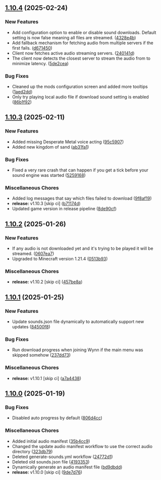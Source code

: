 ## [1.10.4](https://github.com/Team-VoW/WynncraftVoiceProject/compare/v1.10.3...v1.10.4) (2025-02-24)


### New Features

* Add configuration option to enable or disable sound downloads. Default setting is now false meaning all files are streamed. ([4328e4b](https://github.com/Team-VoW/WynncraftVoiceProject/commit/4328e4b81dfcf51bdb8694681c4d115772ec576b))
* Add fallback mechanism for fetching audio from multiple servers if the first fails. ([d671450](https://github.com/Team-VoW/WynncraftVoiceProject/commit/d6714506004c1b09960a5e48bc7429b9377419f0))
* Client now fetches active audio streaming servers. ([240141d](https://github.com/Team-VoW/WynncraftVoiceProject/commit/240141d58dabaa46119476b6377b320a52ac1989))
* The client now detects the closest server to stream the audio from to minimize latency. ([5de2cea](https://github.com/Team-VoW/WynncraftVoiceProject/commit/5de2cea4b12bbe7095a2dac820b61c8dd228f5c2))


### Bug Fixes

* Cleaned up the mods configuration screen and added more tooltips ([1aed2dd](https://github.com/Team-VoW/WynncraftVoiceProject/commit/1aed2dd8d2519eec5bc9bb693ee3968e43d5de52))
* Only try playing local audio file if download sound setting is enabled ([86b1f92](https://github.com/Team-VoW/WynncraftVoiceProject/commit/86b1f9286a20cc5e7d021db2a18ac2402453cde5))

## [1.10.3](https://github.com/Team-VoW/WynncraftVoiceProject/compare/v1.10.2...v1.10.3) (2025-02-11)


### New Features

* Added missing Desperate Metal voice acting ([95c5907](https://github.com/Team-VoW/WynncraftVoiceProject/commit/95c5907c4649d6f5783d19f19978f535be3141c4))
* Added new kingdom of sand ([ab31fa1](https://github.com/Team-VoW/WynncraftVoiceProject/commit/ab31fa1d68670fa2a28565b790b7623883accd7a))


### Bug Fixes

* Fixed a very rare crash that can happen if you get a tick before your sound engine was started ([5259168](https://github.com/Team-VoW/WynncraftVoiceProject/commit/5259168aba6af3301a772e9078afba42cce38fa7))


### Miscellaneous Chores

* Added log messages that say which files failed to download ([9f8af19](https://github.com/Team-VoW/WynncraftVoiceProject/commit/9f8af1915f02fbcac4d005ec4ed059a6fd2de33f))
* **release:** v1.10.3 [skip ci] ([b71174d](https://github.com/Team-VoW/WynncraftVoiceProject/commit/b71174dcf027df0cdc20507985b8a34ab3e2a350))
* Updated game version in release pipeline ([8de90cf](https://github.com/Team-VoW/WynncraftVoiceProject/commit/8de90cfd65ad14799038f81424785fb53f561aa0))

## [1.10.2](https://github.com/Team-VoW/WynncraftVoiceProject/compare/v1.10.1...v1.10.2) (2025-01-26)


### New Features

* If any audio is not downloaded yet and it's trying to be played it will be streamed. ([0607ea7](https://github.com/Team-VoW/WynncraftVoiceProject/commit/0607ea7b89883ea18f86a0724097cba1e876b370))
* Upgraded to Minecraft version 1.21.4 ([0513b93](https://github.com/Team-VoW/WynncraftVoiceProject/commit/0513b93b831187a92606c9df67f423da07721d6b))


### Miscellaneous Chores

* **release:** v1.10.2 [skip ci] ([457be8a](https://github.com/Team-VoW/WynncraftVoiceProject/commit/457be8a1a15baec879c6e4233dfde7fe2561a500))

## [1.10.1](https://github.com/Team-VoW/WynncraftVoiceProject/compare/v1.10.0...v1.10.1) (2025-01-25)


### New Features

* Update sounds.json file dynamically to automatically support new updates ([84500f8](https://github.com/Team-VoW/WynncraftVoiceProject/commit/84500f8a36efae936ec71ea409ea43975b3f4298))


### Bug Fixes

* Run download progress when joining Wynn if the main menu was skipped somehow ([237dd73](https://github.com/Team-VoW/WynncraftVoiceProject/commit/237dd7322a8081be4dd5112eb7f0ceccdbb3abf7))


### Miscellaneous Chores

* **release:** v1.10.1 [skip ci] ([a7a4438](https://github.com/Team-VoW/WynncraftVoiceProject/commit/a7a4438353d0354bdcc8c0a4f22f35756425d078))

## [1.10.0](https://github.com/Team-VoW/WynncraftVoiceProject/compare/v1.9.4...v1.10.0) (2025-01-19)


### Bug Fixes

* Disabled auto progress by default ([806d4cc](https://github.com/Team-VoW/WynncraftVoiceProject/commit/806d4cc6c2d0d2dfd5def71d8344285cd4e474f0))


### Miscellaneous Chores

* Added initial audio manifest ([35b4cc9](https://github.com/Team-VoW/WynncraftVoiceProject/commit/35b4cc91a8657ef96606521696b9154cab1ee8d7))
* Changed the update audio manifest workflow to use the correct audio directory ([323db79](https://github.com/Team-VoW/WynncraftVoiceProject/commit/323db79c5799d511d6caf3e92d26f77d27f5765e))
* Deleted generate-sounds.yml workflow ([24772d1](https://github.com/Team-VoW/WynncraftVoiceProject/commit/24772d14e38ce1a72aec16f324a8250700cb627a))
* Deleted old sounds.json file ([4193353](https://github.com/Team-VoW/WynncraftVoiceProject/commit/419335315869aa23783bbef51dcf50485bb9ecd3))
* Dynamically generate an audio manifest file ([bd9dbdd](https://github.com/Team-VoW/WynncraftVoiceProject/commit/bd9dbdd12f283e89789238d7db9ddbe26b7a9fe7))
* **release:** v1.10.0 [skip ci] ([9de7d76](https://github.com/Team-VoW/WynncraftVoiceProject/commit/9de7d761abe569f057953c690c54d5e591ae3036))

